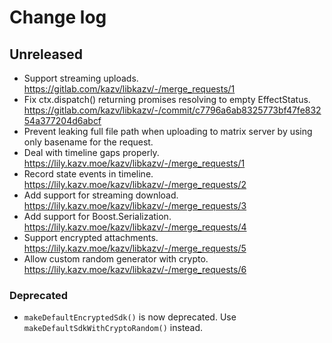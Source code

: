 
# Change log

## Unreleased

- Support streaming uploads. https://gitlab.com/kazv/libkazv/-/merge_requests/1
- Fix ctx.dispatch() returning promises resolving to empty EffectStatus. https://gitlab.com/kazv/libkazv/-/commit/c7796a6ab8325773bf47fe83254a377204d6abcf
- Prevent leaking full file path when uploading to matrix server by using only basename for the request.
- Deal with timeline gaps properly. https://lily.kazv.moe/kazv/libkazv/-/merge_requests/1
- Record state events in timeline. https://lily.kazv.moe/kazv/libkazv/-/merge_requests/2
- Add support for streaming download. https://lily.kazv.moe/kazv/libkazv/-/merge_requests/3
- Add support for Boost.Serialization. https://lily.kazv.moe/kazv/libkazv/-/merge_requests/4
- Support encrypted attachments. https://lily.kazv.moe/kazv/libkazv/-/merge_requests/5
- Allow custom random generator with crypto. https://lily.kazv.moe/kazv/libkazv/-/merge_requests/6

### Deprecated

- `makeDefaultEncryptedSdk()` is now deprecated. Use `makeDefaultSdkWithCryptoRandom()` instead.
